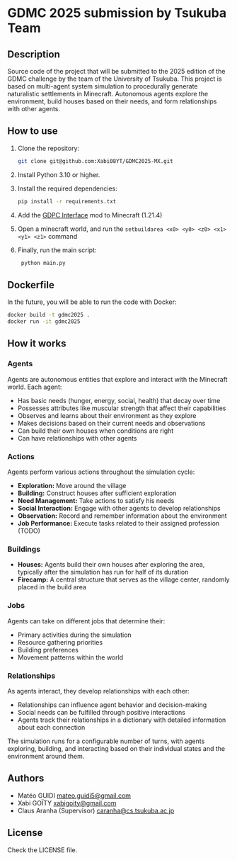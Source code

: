 # GDMC 2025 submission by Tsukuba Team

## Description
Source code of the project that will be submitted to the 2025 edition of the GDMC challenge by the team of the University of Tsukuba.
This project is based on multi-agent system simulation to procedurally generate naturalistic settlements in Minecraft. Autonomous agents explore the environment, build houses based on their needs, and form relationships with other agents.

## How to use
1. Clone the repository:
   ```bash
   git clone git@github.com:Xabi08YT/GDMC2025-MX.git
   ```
   
2. Install Python 3.10 or higher.

3. Install the required dependencies:
   ```bash
   pip install -r requirements.txt
   ```
   
4. Add the [GDPC Interface](https://modrinth.com/mod/gdmc-http-interface/version/1.6.0-1.21.4) mod to Minecraft (1.21.4)
    
5. Open a minecraft world, and run the `setbuildarea <x0> <y0> <z0> <x1> <y1> <z1>` command

6. Finally, run the main script:
   ```bash
    python main.py
    ```
   
## Dockerfile
In the future, you will be able to run the code with Docker:
```bash
docker build -t gdmc2025 .
docker run -it gdmc2025
```

## How it works

### Agents
Agents are autonomous entities that explore and interact with the Minecraft world. Each agent:
- Has basic needs (hunger, energy, social, health) that decay over time
- Possesses attributes like muscular strength that affect their capabilities
- Observes and learns about their environment as they explore
- Makes decisions based on their current needs and observations
- Can build their own houses when conditions are right
- Can have relationships with other agents

### Actions
Agents perform various actions throughout the simulation cycle:
- **Exploration:** Move around the village
- **Building:** Construct houses after sufficient exploration
- **Need Management:** Take actions to satisfy his needs
- **Social Interaction:** Engage with other agents to develop relationships
- **Observation:** Record and remember information about the environment
- **Job Performance:** Execute tasks related to their assigned profession (TODO)

### Buildings
- **Houses:** Agents build their own houses after exploring the area, typically after the simulation has run for half of its duration
- **Firecamp:** A central structure that serves as the village center, randomly placed in the build area

### Jobs
Agents can take on different jobs that determine their:
- Primary activities during the simulation
- Resource gathering priorities
- Building preferences
- Movement patterns within the world

### Relationships
As agents interact, they develop relationships with each other:
- Relationships can influence agent behavior and decision-making
- Social needs can be fulfilled through positive interactions
- Agents track their relationships in a dictionary with detailed information about each connection

The simulation runs for a configurable number of turns, with agents exploring, building, and interacting based on their individual states and the environment around them.

## Authors
 - Matéo GUIDI <mateo.guidi5@gmail.com>
 - Xabi GOÏTY <xabigoity@gmail.com>
 - Claus Aranha (Supervisor) <caranha@cs.tsukuba.ac.jp>

## License
Check the LICENSE file.